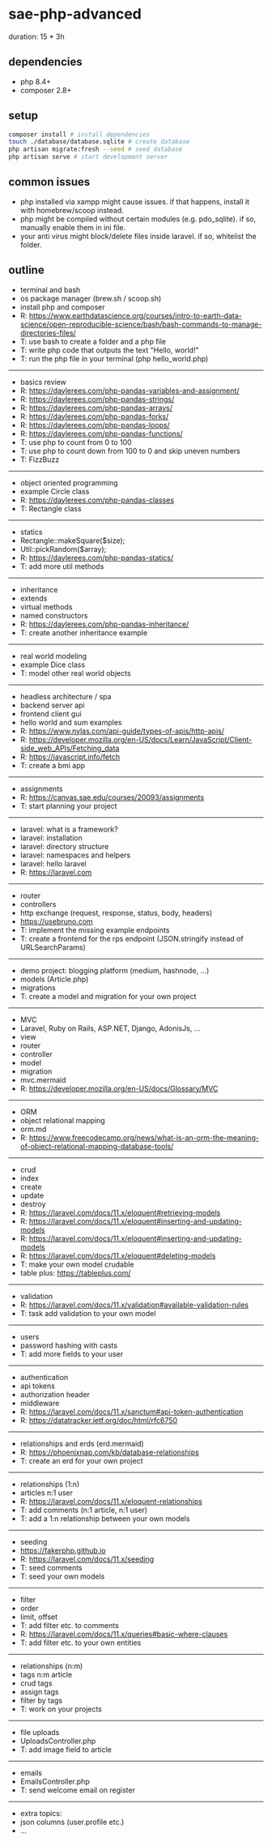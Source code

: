 # sae-php-advanced

duration: 15 * 3h

## dependencies

- php 8.4+
- composer 2.8+

## setup

```bash
composer install # install dependencies
touch ./database/database.sqlite # create database
php artisan migrate:fresh --seed # seed database
php artisan serve # start development server
```

## common issues

- php installed via xampp might cause issues. if that happens, install it with homebrew/scoop instead.
- php might be compiled without certain modules (e.g. pdo_sqlite). if so, manually enable them in ini file.
- your anti virus might block/delete files inside laravel. if so, whitelist the folder.

## outline

- terminal and bash
- os package manager (brew.sh / scoop.sh)
- install php and composer
- R: https://www.earthdatascience.org/courses/intro-to-earth-data-science/open-reproducible-science/bash/bash-commands-to-manage-directories-files/
- T: use bash to create a folder and a php file
- T: write php code that outputs the text "Hello, world!"
- T: run the php file in your terminal (php hello_world.php)
--------------------------------------------------------------------------------
- basics review
- R: https://daylerees.com/php-pandas-variables-and-assignment/
- R: https://daylerees.com/php-pandas-strings/
- R: https://daylerees.com/php-pandas-arrays/
- R: https://daylerees.com/php-pandas-forks/
- R: https://daylerees.com/php-pandas-loops/
- R: https://daylerees.com/php-pandas-functions/
- T: use php to count from 0 to 100
- T: use php to count down from 100 to 0 and skip uneven numbers
- T: FizzBuzz
--------------------------------------------------------------------------------
- object oriented programming
- example Circle class
- R: https://daylerees.com/php-pandas-classes
- T: Rectangle class
- --------------------------------------------------------------------------------
- statics
- Rectangle::makeSquare($size);
- Util::pickRandom($array);
- R: https://daylerees.com/php-pandas-statics/
- T: add more util methods
--------------------------------------------------------------------------------
- inheritance
- extends
- virtual methods
- named constructors
- R: https://daylerees.com/php-pandas-inheritance/
- T: create another inheritance example
--------------------------------------------------------------------------------
- real world modeling
- example Dice class
- T: model other real world objects
--------------------------------------------------------------------------------
- headless architecture / spa
- backend server api
- frontend client gui
- hello world and sum examples
- R: https://www.nylas.com/api-guide/types-of-apis/http-apis/
- R: https://developer.mozilla.org/en-US/docs/Learn/JavaScript/Client-side_web_APIs/Fetching_data
- R: https://javascript.info/fetch
- T: create a bmi app
--------------------------------------------------------------------------------
- assignments
- R: https://canvas.sae.edu/courses/20093/assignments
- T: start planning your project
--------------------------------------------------------------------------------
- laravel: what is a framework?
- laravel: installation
- laravel: directory structure
- laravel: namespaces and helpers
- laravel: hello laravel
- R: https://laravel.com
--------------------------------------------------------------------------------
- router
- controllers
- http exchange (request, response, status, body, headers)
- https://usebruno.com
- T: implement the missing example endpoints
- T: create a frontend for the rps endpoint (JSON.stringify instead of URLSearchParams)
--------------------------------------------------------------------------------
- demo project: blogging platform (medium, hashnode, ...)
- models (Article.php)
- migrations
- T: create a model and migration for your own project
--------------------------------------------------------------------------------
- MVC
- Laravel, Ruby on Rails, ASP.NET, Django, AdonisJs, ...
- view
- router
- controller
- model
- migration
- mvc.mermaid
- R: https://developer.mozilla.org/en-US/docs/Glossary/MVC
--------------------------------------------------------------------------------
- ORM
- object relational mapping
- orm.md
- R: https://www.freecodecamp.org/news/what-is-an-orm-the-meaning-of-object-relational-mapping-database-tools/
--------------------------------------------------------------------------------
- crud
- index
- create
- update
- destroy
- R: https://laravel.com/docs/11.x/eloquent#retrieving-models
- R: https://laravel.com/docs/11.x/eloquent#inserting-and-updating-models
- R: https://laravel.com/docs/11.x/eloquent#inserting-and-updating-models
- R: https://laravel.com/docs/11.x/eloquent#deleting-models
- T: make your own model crudable
- table plus: https://tableplus.com/
--------------------------------------------------------------------------------
- validation
- R: https://laravel.com/docs/11.x/validation#available-validation-rules
- T: task add validation to your own model
--------------------------------------------------------------------------------
- users
- password hashing with casts
- T: add more fields to your user
--------------------------------------------------------------------------------
- authentication
- api tokens
- authorization header
- middleware
- R: https://laravel.com/docs/11.x/sanctum#api-token-authentication
- R: https://datatracker.ietf.org/doc/html/rfc6750
--------------------------------------------------------------------------------
- relationships and erds (erd.mermaid)
- R: https://phoenixnap.com/kb/database-relationships
- T: create an erd for your own project
--------------------------------------------------------------------------------
- relationships (1:n)
- articles n:1 user
- R: https://laravel.com/docs/11.x/eloquent-relationships
- T: add comments (n:1 article, n:1 user)
- T: add a 1:n relationship between your own models
--------------------------------------------------------------------------------
- seeding
- https://fakerphp.github.io
- R: https://laravel.com/docs/11.x/seeding
- T: seed comments
- T: seed your own models
--------------------------------------------------------------------------------
- filter
- order
- limit, offset
- T: add filter etc. to comments
- R: https://laravel.com/docs/11.x/queries#basic-where-clauses
- T: add filter etc. to your own entities
--------------------------------------------------------------------------------
- relationships (n:m)
- tags n:m article
- crud tags
- assign tags
- filter by tags
- T: work on your projects
--------------------------------------------------------------------------------
- file uploads
- UploadsController.php
- T: add image field to article
--------------------------------------------------------------------------------
- emails
- EmailsController.php
- T: send welcome email on register
--------------------------------------------------------------------------------
- extra topics:
- json columns (user.profile etc.)
- ...
